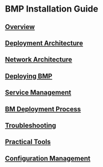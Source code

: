 # BMP Installation Guide
## [Overview](overview.md)
## [Deployment Architecture](deploy-architecture.md)
## [Network Architecture](network-architecture.md)
## [Deploying BMP](deploy.md)
## [Service Management](service-manage.md)
## [BM Deployment Process](bm-deploy.md)
## [Troubleshooting](troubleshoot.md)
## [Practical Tools](tool.md)
## [Configuration Management](config.md)
